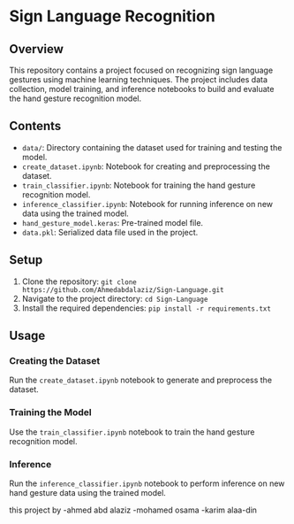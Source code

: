 # Sign Language Recognition

## Overview
This repository contains a project focused on recognizing sign language gestures using machine learning techniques. The project includes data collection, model training, and inference notebooks to build and evaluate the hand gesture recognition model.

## Contents
- `data/`: Directory containing the dataset used for training and testing the model.
- `create_dataset.ipynb`: Notebook for creating and preprocessing the dataset.
- `train_classifier.ipynb`: Notebook for training the hand gesture recognition model.
- `inference_classifier.ipynb`: Notebook for running inference on new data using the trained model.
- `hand_gesture_model.keras`: Pre-trained model file.
- `data.pkl`: Serialized data file used in the project.

## Setup
1. Clone the repository: `git clone https://github.com/Ahmedabdalaziz/Sign-Language.git`
2. Navigate to the project directory: `cd Sign-Language`
3. Install the required dependencies: `pip install -r requirements.txt`

## Usage
### Creating the Dataset
Run the `create_dataset.ipynb` notebook to generate and preprocess the dataset.

### Training the Model
Use the `train_classifier.ipynb` notebook to train the hand gesture recognition model.

### Inference
Run the `inference_classifier.ipynb` notebook to perform inference on new hand gesture data using the trained model.

this project by 
-ahmed abd alaziz
-mohamed osama
-karim alaa-din
